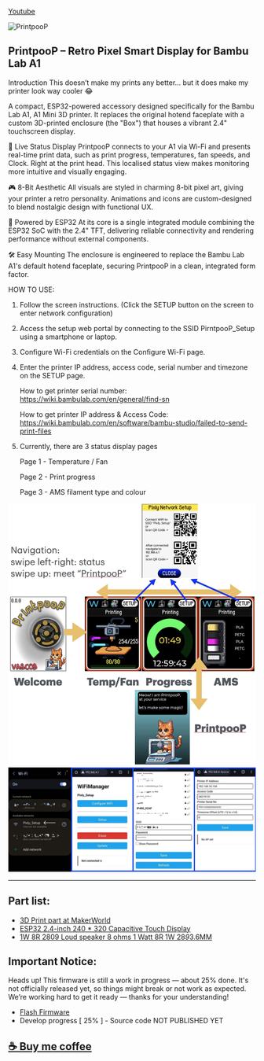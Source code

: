 [Youtube](https://youtube.com/shorts/96pzUit0e2s)

![PrintpooP](/picture/animation.gif)

## PrintpooP – Retro Pixel Smart Display for Bambu Lab A1

Introduction   This doesn’t make my prints any better… but it does make my printer look way cooler 😂

A compact, ESP32-powered accessory designed specifically for the Bambu Lab A1, A1 Mini 3D printer. It replaces the original hotend faceplate with a custom 3D-printed enclosure (the "Box") that houses a vibrant 2.4" touchscreen display.

📡 Live Status Display
PrintpooP connects to your A1 via Wi-Fi and presents real-time print data, such as print progress, temperatures, fan speeds, and Clock. Right at the print head. This localised status view makes monitoring more intuitive and visually engaging.

🎮 8-Bit Aesthetic
All visuals are styled in charming 8-bit pixel art, giving your printer a retro personality. Animations and icons are custom-designed to blend nostalgic design with functional UX.

🧠 Powered by ESP32
At its core is a single integrated module combining the ESP32 SoC with the 2.4" TFT, delivering reliable connectivity and rendering performance without external components.

🛠️ Easy Mounting
The enclosure is engineered to replace the Bambu Lab A1's default hotend faceplate, securing PrintpooP in a clean, integrated form factor.



HOW TO USE: 
1. Follow the screen instructions. (Click the SETUP button on the screen to enter network configuration)
2. Access the setup web portal by connecting to the SSID PirntpooP_Setup using a smartphone or laptop.
3. Configure Wi-Fi credentials on the Configure Wi-Fi page.
4. Enter the printer IP address, access code, serial number and timezone on the SETUP page.
   
    How to get printer serial number:  https://wiki.bambulab.com/en/general/find-sn
   
    How to get printer IP address & Access Code:  https://wiki.bambulab.com/en/software/bambu-studio/failed-to-send-print-files
6. Currently, there are 3 status display pages
   
    Page 1 - Temperature / Fan
   
    Page 2 - Print progress
   
    Page 3 - AMS filament type and colour

![Screen](/picture/screen1.jpg)
![Network Setup](/picture/screen2.jpg)

---------------------------------------------------------------------------------------------------

## Part list:

- [3D Print part at MakerWorld](https://makerworld.com/en/models/1432974-PrintpooP-faceplate-kit#profileId-1490390)
- [ESP32 2.4-inch 240 * 320 Capacitive Touch Display](s.click.aliexpress.com/e/_omgP1zh)
- [1W 8R 2809 Loud speaker 8 ohms 1 Watt 8R 1W 28*9*3.6MM](s.click.aliexpress.com/e/_oDSKVf9)

## Important Notice:
Heads up! This firmware is still a work in progress — about 25% done.
It's not officially released yet, so things might break or not work as expected.
We’re working hard to get it ready — thanks for your understanding!
- [Flash Firmware](https://vaandcob.github.io/webpage/src/index.html)
- Develop progress [ 25% ] - Source code NOT PUBLISHED YET 


## [☕ Buy me coffee](https://buymeacoffee.com/vaandcob)
